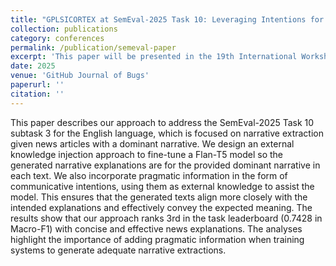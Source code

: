 ```yaml
---
title: "GPLSICORTEX at SemEval-2025 Task 10: Leveraging Intentions for Generating Narrative Extractions"
collection: publications
category: conferences
permalink: /publication/semeval-paper
excerpt: 'This paper will be presented in the 19th International Workshop on Semantic Evaluation.'
date: 2025
venue: 'GitHub Journal of Bugs'
paperurl: ''
citation: ''
---
```


This paper describes our approach to address the SemEval-2025 Task 10 subtask 3 for the English language, which is focused on narrative extraction given news articles with a dominant narrative. We design an external knowledge injection approach to fine-tune a Flan-T5 model so the generated narrative explanations are for the provided dominant narrative in each text. We also incorporate pragmatic information in the form of communicative intentions, using them as external knowledge to assist the model. This ensures that the generated texts align more closely with the intended explanations and effectively convey the expected meaning. The results show that our approach ranks 3rd in the task leaderboard (0.7428 in Macro-F1) with concise and effective news explanations. The analyses highlight the importance of adding pragmatic information when training systems to generate adequate narrative extractions.
